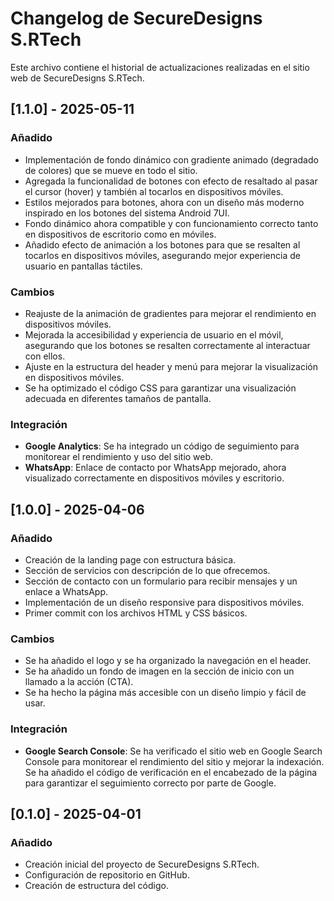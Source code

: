 # Changelog de SecureDesigns S.RTech

Este archivo contiene el historial de actualizaciones realizadas en el sitio web de SecureDesigns S.RTech.

## [1.1.0] - 2025-05-11
### Añadido
- Implementación de fondo dinámico con gradiente animado (degradado de colores) que se mueve en todo el sitio.
- Agregada la funcionalidad de botones con efecto de resaltado al pasar el cursor (hover) y también al tocarlos en dispositivos móviles.
- Estilos mejorados para botones, ahora con un diseño más moderno inspirado en los botones del sistema Android 7UI.
- Fondo dinámico ahora compatible y con funcionamiento correcto tanto en dispositivos de escritorio como en móviles.
- Añadido efecto de animación a los botones para que se resalten al tocarlos en dispositivos móviles, asegurando mejor experiencia de usuario en pantallas táctiles.
  
### Cambios
- Reajuste de la animación de gradientes para mejorar el rendimiento en dispositivos móviles.
- Mejorada la accesibilidad y experiencia de usuario en el móvil, asegurando que los botones se resalten correctamente al interactuar con ellos.
- Ajuste en la estructura del header y menú para mejorar la visualización en dispositivos móviles.
- Se ha optimizado el código CSS para garantizar una visualización adecuada en diferentes tamaños de pantalla.
  
### Integración
- **Google Analytics**: Se ha integrado un código de seguimiento para monitorear el rendimiento y uso del sitio web.
- **WhatsApp**: Enlace de contacto por WhatsApp mejorado, ahora visualizado correctamente en dispositivos móviles y escritorio.

## [1.0.0] - 2025-04-06
### Añadido
- Creación de la landing page con estructura básica.
- Sección de servicios con descripción de lo que ofrecemos.
- Sección de contacto con un formulario para recibir mensajes y un enlace a WhatsApp.
- Implementación de un diseño responsive para dispositivos móviles.
- Primer commit con los archivos HTML y CSS básicos.

### Cambios
- Se ha añadido el logo y se ha organizado la navegación en el header.
- Se ha añadido un fondo de imagen en la sección de inicio con un llamado a la acción (CTA).
- Se ha hecho la página más accesible con un diseño limpio y fácil de usar.

### Integración
- **Google Search Console**: Se ha verificado el sitio web en Google Search Console para monitorear el rendimiento del sitio y mejorar la indexación. Se ha añadido el código de verificación en el encabezado de la página para garantizar el seguimiento correcto por parte de Google.

## [0.1.0] - 2025-04-01
### Añadido
- Creación inicial del proyecto de SecureDesigns S.RTech.
- Configuración de repositorio en GitHub.
- Creación de estructura del código.
